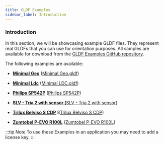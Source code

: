 ```yaml
---
title: GLDF Examples
sidebar_label: Introduction
---
```


### Introduction

In this section, we will be showcasing example GLDF files. They represent real GLDFs that you can use for orientation purposes. All samples are available for download from the <a href="https://github.com/globallightingdata/examples" target="_bkank">GLDF Examples GitHub repository</a>.

The following examples are available:


- **<a href="/docs/getting-started/examples/minimalgeo">Minimal Geo</a>** (<a href="https://github.com/globallightingdata/examples/tree/master/Minimal%20Geo" target="_blank">Minimal Geo.gldf</a>)

- **<a href="/docs/getting-started/examples/minimalldc">Minimal Ldc</a>** (<a href="https://github.com/globallightingdata/examples/tree/master/Minimal%20LDC" target="_blank">Minimal LDC.gldf</a>)

- **<a href="/docs/getting-started/examples/philips">Philips SP542P</a>** (<a href="https://github.com/globallightingdata/examples/tree/master/Philips%20SP542P" target="_blank">Philips SP542P</a>)

- **<a href="/docs/getting-started/examples/slv">SLV - Tria 2 with sensor (</a>**<a href="https://github.com/globallightingdata/examples/tree/master/SLV%20-%20Tria%202%20with%20sensor" target="_blank">SLV - Tria 2 with sensor</a>)

- **<a href="/docs/getting-started/examples/trilux">Trilux Belviso S CDP</a>** 8<a href="https://github.com/globallightingdata/examples/tree/master/Trilux%20Belviso%20S%20CDP" target="_blank">Trilux Belviso S CDP</a>)

- **<a href="/docs/getting-started/examples/zumtobel">Zumtobel P-EVO R100L</a>** (<a href="https://github.com/globallightingdata/examples/tree/master/Zumtobel%20P-EVO%20R100L" target="_blank">Zumtobel P-EVO R100L</a>)

:::tip Note
To use these Examples in an application you may need to add a license key.
:::